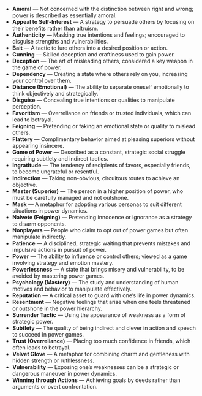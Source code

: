 - **Amoral** — Not concerned with the distinction between right and wrong; power is described as essentially amoral.  
- **Appeal to Self-Interest** — A strategy to persuade others by focusing on their benefits rather than altruism.  
- **Authenticity** — Masking true intentions and feelings; encouraged to disguise strengths and vulnerabilities.  
- **Bait** — A tactic to lure others into a desired position or action.  
- **Cunning** — Skilled deception and craftiness used to gain power.  
- **Deception** — The art of misleading others, considered a key weapon in the game of power.  
- **Dependency** — Creating a state where others rely on you, increasing your control over them.  
- **Distance (Emotional)** — The ability to separate oneself emotionally to think objectively and strategically.  
- **Disguise** — Concealing true intentions or qualities to manipulate perception.  
- **Favoritism** — Overreliance on friends or trusted individuals, which can lead to betrayal.  
- **Feigning** — Pretending or faking an emotional state or quality to mislead others.  
- **Flattery** — Complimentary behavior aimed at pleasing superiors without appearing insincere.  
- **Game of Power** — Described as a constant, strategic social struggle requiring subtlety and indirect tactics.  
- **Ingratitude** — The tendency of recipients of favors, especially friends, to become ungrateful or resentful.  
- **Indirection** — Taking non-obvious, circuitous routes to achieve an objective.  
- **Master (Superior)** — The person in a higher position of power, who must be carefully managed and not outshone.  
- **Mask** — A metaphor for adopting various personas to suit different situations in power dynamics.  
- **Naivete (Feigning)** — Pretending innocence or ignorance as a strategy to disarm opponents.  
- **Nonplayers** — People who claim to opt out of power games but often manipulate indirectly.  
- **Patience** — A disciplined, strategic waiting that prevents mistakes and impulsive actions in pursuit of power.  
- **Power** — The ability to influence or control others; viewed as a game involving strategy and emotion mastery.  
- **Powerlessness** — A state that brings misery and vulnerability, to be avoided by mastering power games.  
- **Psychology (Mastery)** — The study and understanding of human motives and behavior to manipulate effectively.  
- **Reputation** — A critical asset to guard with one’s life in power dynamics.  
- **Resentment** — Negative feelings that arise when one feels threatened or outshone in the power hierarchy.  
- **Surrender Tactic** — Using the appearance of weakness as a form of strategic power.  
- **Subtlety** — The quality of being indirect and clever in action and speech to succeed in power games.  
- **Trust (Overreliance)** — Placing too much confidence in friends, which often leads to betrayal.  
- **Velvet Glove** — A metaphor for combining charm and gentleness with hidden strength or ruthlessness.  
- **Vulnerability** — Exposing one’s weaknesses can be a strategic or dangerous maneuver in power dynamics.  
- **Winning through Actions** — Achieving goals by deeds rather than arguments or overt confrontation.
